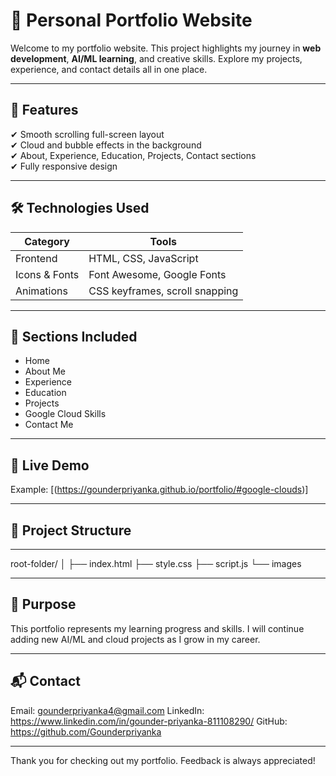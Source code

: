# 🌟 Personal Portfolio Website

Welcome to my portfolio website. This project highlights my journey in **web development**, **AI/ML learning**, and creative skills. Explore my projects, experience, and contact details all in one place.

---

## 🚀 Features

✔ Smooth scrolling full-screen layout  
✔ Cloud and bubble effects in the background  
✔ About, Experience, Education, Projects, Contact sections  
✔ Fully responsive design  

---

## 🛠️ Technologies Used

| Category | Tools |
|---------|------|
| Frontend | HTML, CSS, JavaScript |
| Icons & Fonts | Font Awesome, Google Fonts |
| Animations | CSS keyframes, scroll snapping |

---

## 📌 Sections Included

- Home
- About Me
- Experience
- Education
- Projects
- Google Cloud Skills
- Contact Me

---

## 🔗 Live Demo
 
Example:
[(https://gounderpriyanka.github.io/portfolio/#google-clouds)]

---

## 📂 Project Structure

---

root-folder/
│
├── index.html
├── style.css
├── script.js
└── images


---

## 🎯 Purpose

This portfolio represents my learning progress and skills. I will continue adding new AI/ML and cloud projects as I grow in my career.

---

## 📬 Contact

Email: gounderpriyanka4@gmail.com 
LinkedIn: https://www.linkedin.com/in/gounder-priyanka-811108290/ 
GitHub: https://github.com/Gounderpriyanka  

---

Thank you for checking out my portfolio. Feedback is always appreciated!
